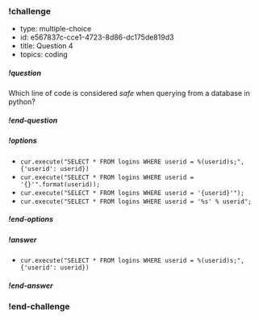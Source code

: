 
### !challenge

* type: multiple-choice
* id: e567837c-cce1-4723-8d86-dc175de819d3
* title: Question 4
* topics: coding

##### !question

Which line of code is considered *safe* when querying from a database in python?

##### !end-question

##### !options


* `cur.execute("SELECT * FROM logins WHERE userid = %(userid)s;", {'userid': userid})`
* `cur.execute("SELECT * FROM logins WHERE userid = '{}'".format(userid));`
* `cur.execute("SELECT * FROM logins WHERE userid = '{userid}'");`
* `cur.execute("SELECT * FROM logins WHERE userid = '%s' % userid";`

##### !end-options

##### !answer

 * `cur.execute("SELECT * FROM logins WHERE userid = %(userid)s;", {'userid': userid})`


##### !end-answer

### !end-challenge

<!-- ======================= END CHALLENGE ======================= -->

<!-- >>>>>>>>>>>>>>>>>>>>>> BEGIN CHALLENGE >>>>>>>>>>>>>>>>>>>>>> -->
<!-- Replace everything in square brackets [] and remove brackets  -->


